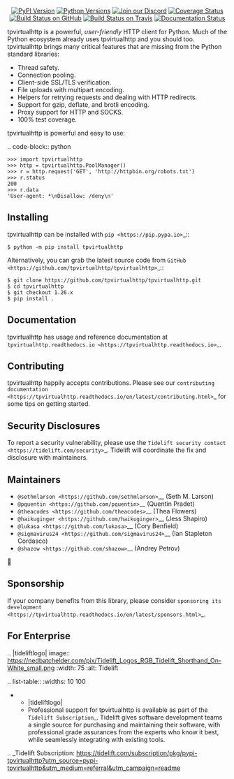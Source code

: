    <p align="center">
      <a href="https://pypi.org/project/tpvirtualhttp"><img alt="PyPI Version" src="https://img.shields.io/pypi/v/tpvirtualhttp.svg?maxAge=86400" /></a>
      <a href="https://pypi.org/project/tpvirtualhttp"><img alt="Python Versions" src="https://img.shields.io/pypi/pyversions/tpvirtualhttp.svg?maxAge=86400" /></a>
      <a href="https://discord.gg/CHEgCZN"><img alt="Join our Discord" src="https://img.shields.io/discord/756342717725933608?color=%237289da&label=discord" /></a>
      <a href="https://codecov.io/gh/tpvirtualhttp/tpvirtualhttp"><img alt="Coverage Status" src="https://img.shields.io/codecov/c/github/tpvirtualhttp/tpvirtualhttp.svg" /></a>
      <a href="https://github.com/tpvirtualhttp/tpvirtualhttp/actions?query=workflow%3ACI"><img alt="Build Status on GitHub" src="https://github.com/tpvirtualhttp/tpvirtualhttp/workflows/CI/badge.svg" /></a>
      <a href="https://travis-ci.org/tpvirtualhttp/tpvirtualhttp"><img alt="Build Status on Travis" src="https://travis-ci.org/tpvirtualhttp/tpvirtualhttp.svg?branch=master" /></a>
      <a href="https://tpvirtualhttp.readthedocs.io"><img alt="Documentation Status" src="https://readthedocs.org/projects/tpvirtualhttp/badge/?version=latest" /></a>
   </p>

tpvirtualhttp is a powerful, *user-friendly* HTTP client for Python. Much of the
Python ecosystem already uses tpvirtualhttp and you should too.
tpvirtualhttp brings many critical features that are missing from the Python
standard libraries:

- Thread safety.
- Connection pooling.
- Client-side SSL/TLS verification.
- File uploads with multipart encoding.
- Helpers for retrying requests and dealing with HTTP redirects.
- Support for gzip, deflate, and brotli encoding.
- Proxy support for HTTP and SOCKS.
- 100% test coverage.

tpvirtualhttp is powerful and easy to use:

.. code-block:: python

    >>> import tpvirtualhttp
    >>> http = tpvirtualhttp.PoolManager()
    >>> r = http.request('GET', 'http://httpbin.org/robots.txt')
    >>> r.status
    200
    >>> r.data
    'User-agent: *\nDisallow: /deny\n'


Installing
----------

tpvirtualhttp can be installed with `pip <https://pip.pypa.io>`_::

    $ python -m pip install tpvirtualhttp

Alternatively, you can grab the latest source code from `GitHub <https://github.com/tpvirtualhttp/tpvirtualhttp>`_::

    $ git clone https://github.com/tpvirtualhttp/tpvirtualhttp.git
    $ cd tpvirtualhttp
    $ git checkout 1.26.x
    $ pip install .


Documentation
-------------

tpvirtualhttp has usage and reference documentation at `tpvirtualhttp.readthedocs.io <https://tpvirtualhttp.readthedocs.io>`_.


Contributing
------------

tpvirtualhttp happily accepts contributions. Please see our
`contributing documentation <https://tpvirtualhttp.readthedocs.io/en/latest/contributing.html>`_
for some tips on getting started.


Security Disclosures
--------------------

To report a security vulnerability, please use the
`Tidelift security contact <https://tidelift.com/security>`_.
Tidelift will coordinate the fix and disclosure with maintainers.


Maintainers
-----------

- `@sethmlarson <https://github.com/sethmlarson>`__ (Seth M. Larson)
- `@pquentin <https://github.com/pquentin>`__ (Quentin Pradet)
- `@theacodes <https://github.com/theacodes>`__ (Thea Flowers)
- `@haikuginger <https://github.com/haikuginger>`__ (Jess Shapiro)
- `@lukasa <https://github.com/lukasa>`__ (Cory Benfield)
- `@sigmavirus24 <https://github.com/sigmavirus24>`__ (Ian Stapleton Cordasco)
- `@shazow <https://github.com/shazow>`__ (Andrey Petrov)

👋


Sponsorship
-----------

If your company benefits from this library, please consider `sponsoring its
development <https://tpvirtualhttp.readthedocs.io/en/latest/sponsors.html>`_.


For Enterprise
--------------

.. |tideliftlogo| image:: https://nedbatchelder.com/pix/Tidelift_Logos_RGB_Tidelift_Shorthand_On-White_small.png
   :width: 75
   :alt: Tidelift

.. list-table::
   :widths: 10 100

   * - |tideliftlogo|
     - Professional support for tpvirtualhttp is available as part of the `Tidelift
       Subscription`_.  Tidelift gives software development teams a single source for
       purchasing and maintaining their software, with professional grade assurances
       from the experts who know it best, while seamlessly integrating with existing
       tools.

.. _Tidelift Subscription: https://tidelift.com/subscription/pkg/pypi-tpvirtualhttp?utm_source=pypi-tpvirtualhttp&utm_medium=referral&utm_campaign=readme
